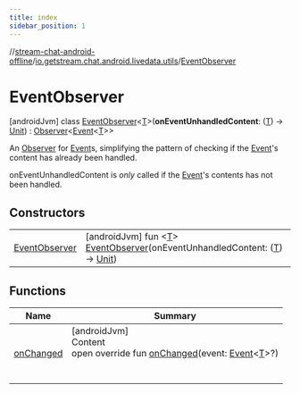 ```yaml
---
title: index
sidebar_position: 1
---
```

//[stream-chat-android-offline](../../../index.md)/[io.getstream.chat.android.livedata.utils](../index.md)/[EventObserver](index.md)



# EventObserver  
 [androidJvm] class [EventObserver](index.md)&lt;[T](index.md)&gt;(**onEventUnhandledContent**: ([T](index.md)) -&gt; [Unit](https://kotlinlang.org/api/latest/jvm/stdlib/kotlin/-unit/index.html)) : [Observer](https://developer.android.com/reference/kotlin/androidx/lifecycle/Observer.html)&lt;[Event](../Event/index.md)&lt;[T](index.md)&gt;&gt; 

An [Observer](https://developer.android.com/reference/kotlin/androidx/lifecycle/Observer.html) for [Event](../Event/index.md)s, simplifying the pattern of checking if the [Event](../Event/index.md)'s content has already been handled.



onEventUnhandledContent is *only* called if the [Event](../Event/index.md)'s contents has not been handled.

   


## Constructors  
  
| | |
|---|---|
| <a name="io.getstream.chat.android.livedata.utils/EventObserver/EventObserver/#kotlin.Function1[TypeParam(bounds=[kotlin.Any?]),kotlin.Unit]/PointingToDeclaration/"></a>[EventObserver](EventObserver.md)| <a name="io.getstream.chat.android.livedata.utils/EventObserver/EventObserver/#kotlin.Function1[TypeParam(bounds=[kotlin.Any?]),kotlin.Unit]/PointingToDeclaration/"></a> [androidJvm] fun &lt;[T](index.md)&gt; [EventObserver](EventObserver.md)(onEventUnhandledContent: ([T](index.md)) -&gt; [Unit](https://kotlinlang.org/api/latest/jvm/stdlib/kotlin/-unit/index.html))   <br/>|


## Functions  
  
|  Name |  Summary | 
|---|---|
| <a name="io.getstream.chat.android.livedata.utils/EventObserver/onChanged/#io.getstream.chat.android.livedata.utils.Event[TypeParam(bounds=[kotlin.Any?])]?/PointingToDeclaration/"></a>[onChanged](onChanged.md)| <a name="io.getstream.chat.android.livedata.utils/EventObserver/onChanged/#io.getstream.chat.android.livedata.utils.Event[TypeParam(bounds=[kotlin.Any?])]?/PointingToDeclaration/"></a>[androidJvm]  <br/>Content  <br/>open override fun [onChanged](onChanged.md)(event: [Event](../Event/index.md)&lt;[T](index.md)&gt;?)  <br/><br/><br/>|

